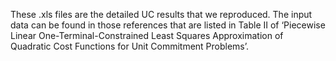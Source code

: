 These .xls files are the detailed UC results that we reproduced. The input data can be found in those references that are listed in Table II of ‘Piecewise Linear One-Terminal-Constrained Least Squares Approximation of Quadratic Cost Functions for Unit Commitment Problems’.
